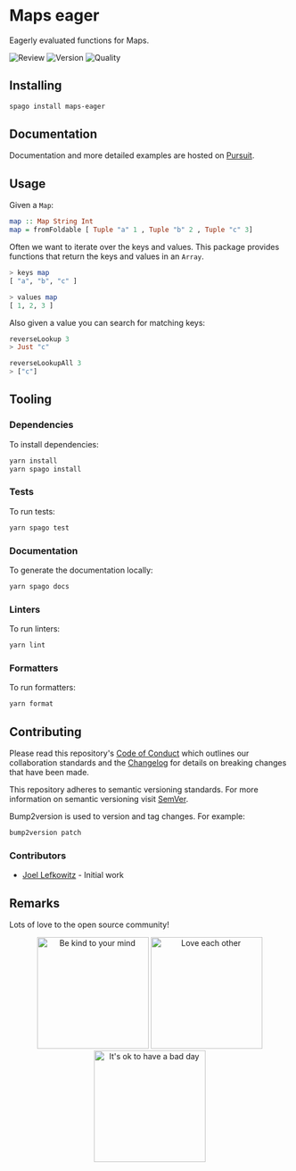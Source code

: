 # Maps eager

Eagerly evaluated functions for Maps.

![Review](https://img.shields.io/github/actions/workflow/status/JoelLefkowitz/maps-eager/review.yml)
![Version](https://pursuit.purescript.org/packages/purescript-maps-eager/badge)
![Quality](https://img.shields.io/codacy/grade/a2905892096944d49fde47dbfcb2d503)

## Installing

```bash
spago install maps-eager
```

## Documentation

Documentation and more detailed examples are hosted on [Pursuit](https://pursuit.purescript.org/packages/purescript-maps-eager).

## Usage

Given a `Map`:

```purs
map :: Map String Int
map = fromFoldable [ Tuple "a" 1 , Tuple "b" 2 , Tuple "c" 3]
```

Often we want to iterate over the keys and values. This package provides functions that return the keys and values in an `Array`.

```purs
> keys map
[ "a", "b", "c" ]

> values map
[ 1, 2, 3 ]
```

Also given a value you can search for matching keys:

```purs
reverseLookup 3
> Just "c"

reverseLookupAll 3
> ["c"]
```

## Tooling

### Dependencies

To install dependencies:

```bash
yarn install
yarn spago install
```

### Tests

To run tests:

```bash
yarn spago test
```

### Documentation

To generate the documentation locally:

```bash
yarn spago docs
```

### Linters

To run linters:

```bash
yarn lint
```

### Formatters

To run formatters:

```bash
yarn format
```

## Contributing

Please read this repository's [Code of Conduct](CODE_OF_CONDUCT.md) which outlines our collaboration standards and the [Changelog](CHANGELOG.md) for details on breaking changes that have been made.

This repository adheres to semantic versioning standards. For more information on semantic versioning visit [SemVer](https://semver.org).

Bump2version is used to version and tag changes. For example:

```bash
bump2version patch
```

### Contributors

- [Joel Lefkowitz](https://github.com/joellefkowitz) - Initial work

## Remarks

Lots of love to the open source community!

<div align='center'>
    <img width=200 height=200 src='https://media.giphy.com/media/osAcIGTSyeovPq6Xph/giphy.gif' alt='Be kind to your mind' />
    <img width=200 height=200 src='https://media.giphy.com/media/KEAAbQ5clGWJwuJuZB/giphy.gif' alt='Love each other' />
    <img width=200 height=200 src='https://media.giphy.com/media/WRWykrFkxJA6JJuTvc/giphy.gif' alt="It's ok to have a bad day" />
</div>
